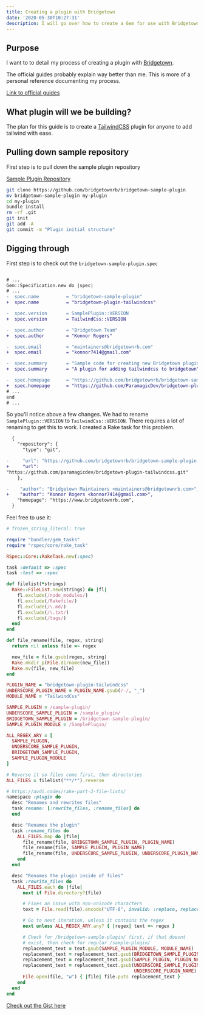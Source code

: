 ```yaml
---
title: Creating a plugin with Bridgetown
date: '2020-05-30T10:27:31'
description: I will go over how to create a Gem for use with Bridgetown.
---
```


## Purpose

I want to to detail my process of creating a plugin with
[Bridgetown](https://bridgetownrb.com).

The official guides probably explain way better than me. This is more of
a personal reference documenting my process.

[Link to official guides](https://www.bridgetownrb.com/docs/plugins)

## What plugin will we be building?

The plan for this guide is to create a
[TailwindCSS](https://tailwindcss.com/) plugin for anyone to
add tailwind with ease.

## Pulling down sample repository

First step is to pull down the sample plugin repository

[Sample Plugin
Repository](https://github.com/bridgetownrb/bridgetown-sample-plugin)

```bash
git clone https://github.com/bridgetownrb/bridgetown-sample-plugin
mv bridgetown-sample-plugin my-plugin
cd my-plugin
bundle install
rm -rf .git
git init
git add -A
git commit -m "Plugin initial structure"
```

## Digging through

First step is to check out the `bridgetown-sample-plugin.spec`

```diff file=bridgetown-sample-plugin.spec

# ...
Gem::Specification.new do |spec|
# ...
-  spec.name          = "bridgetown-sample-plugin"
+  spec.name          = "bridgetown-plugin-tailwindcss"

-  spec.version       = SamplePlugin::VERSION
+  spec.version       = TailwindCss::VERSION

-  spec.author        = "Bridgetown Team"
+  spec.author        = "Konnor Rogers"

-  spec.email         = "maintainers@bridgetownrb.com"
+  spec.email         = "konnor7414@gmail.com"

-  spec.summary       = "Sample code for creating new Bridgetown plugins"
+  spec.summary       = "A plugin for adding tailwindcss to bridgetown"

-  spec.homepage      = "https://github.com/bridgetownrb/bridgetown-sample-plugin"
+  spec.homepage      = "https://github.com/ParamagicDev/bridgetown-plugin-tailwindcss"
# ...
end
# ...
```

So you'll notice above a few changes. We had to rename
`SamplePlugin::VERSION` to `TailwindCss::VERSION`. There requires a lot
of renaming to get this to work. I created a Rake task for this problem.

```diff file=package.json
  {
    "repository": {
      "type": "git",

-     "url": "https://github.com/bridgetownrb/bridgetown-sample-plugin.git"
+     "url":
"https://github.com/paramagicdev/bridgetown-plugin-tailwindcss.git"
    },

-    "author": "Bridgetown Maintainers <maintainers@bridgetownrb.com>",
+    "author": "Konnor Rogers <konnor7414@gmail.com>",
    "homepage": "https://www.bridgetownrb.com",
  }
```

Feel free to use it:

```ruby file=Rakefile
# frozen_string_literal: true

require "bundler/gem_tasks"
require "rspec/core/rake_task"

RSpec::Core::RakeTask.new(:spec)

task :default => :spec
task :test => :spec

def filelist(*strings)
  Rake::FileList.new(strings) do |fl|
    fl.exclude(/node_modules/)
    fl.exclude(/Rakefile/)
    fl.exclude(/\.md/)
    fl.exclude(/\.txt/)
    fl.exclude(/tags/)
  end
end

def file_rename(file, regex, string)
  return nil unless file =~ regex

  new_file = file.gsub(regex, string)
  Rake.mkdir_p(File.dirname(new_file))
  Rake.mv(file, new_file)
end

PLUGIN_NAME = "bridgetown-plugin-tailwindcss"
UNDERSCORE_PLUGIN_NAME = PLUGIN_NAME.gsub(/-/, "_")
MODULE_NAME = "TailwindCss"

SAMPLE_PLUGIN = /sample-plugin/
UNDERSCORE_SAMPLE_PLUGIN = /sample_plugin/
BRIDGETOWN_SAMPLE_PLUGIN = /bridgetown-sample-plugin/
SAMPLE_PLUGIN_MODULE = /SamplePlugin/

ALL_REGEX_ARY = [
  SAMPLE_PLUGIN,
  UNDERSCORE_SAMPLE_PLUGIN,
  BRIDGETOWN_SAMPLE_PLUGIN,
  SAMPLE_PLUGIN_MODULE
]

# Reverse it so files come first, then directories
ALL_FILES = filelist("**/*").reverse

# https://avdi.codes/rake-part-2-file-lists/
namespace :plugin do
  desc "Renames and rewrites files"
  task rename: [:rewrite_files, :rename_files] do
  end

  desc "Renames the plugin"
  task :rename_files do
    ALL_FILES.map do |file|
      file_rename(file, BRIDGETOWN_SAMPLE_PLUGIN, PLUGIN_NAME)
      file_rename(file, SAMPLE_PLUGIN, PLUGIN_NAME)
      file_rename(file, UNDERSCORE_SAMPLE_PLUGIN, UNDERSCORE_PLUGIN_NAME)
    end
  end

  desc "Renames the plugin inside of files"
  task :rewrite_files do
    ALL_FILES.each do |file|
      next if File.directory?(file)

      # Fixes an issue with non-unicode characters
      text = File.read(file).encode("UTF-8", invalid: :replace, replace: "?")

      # Go to next iteration, unless it contains the regex
      next unless ALL_REGEX_ARY.any? { |regex| text =~ regex }

      # Check for /bridgetown-sample-plugin/ first, if that doesnt
      # exist, then check for regular /sample-plugin/
      replacement_text = text.gsub(SAMPLE_PLUGIN_MODULE, MODULE_NAME)
      replacement_text = replacement_text.gsub(BRIDGETOWN_SAMPLE_PLUGIN, PLUGIN_NAME)
      replacement_text = replacement_text.gsub(SAMPLE_PLUGIN, PLUGIN_NAME)
      replacement_text = replacement_text.gsub(UNDERSCORE_SAMPLE_PLUGIN,
                                               UNDERSCORE_PLUGIN_NAME)
      File.open(file, "w") { |file| file.puts replacement_text }
    end
  end
end
```

[Check out the Gist here](https://gist.github.com/ParamagicDev/cd7bede36e3c19f2580ff1b5300fc2d1)
